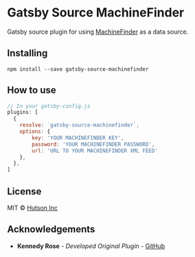 # Gatsby Source MachineFinder

Gatsby source plugin for using [MachineFinder](https://www.machinefinder.com/) as a data source.

## Installing

`npm install --save gatsby-source-machinefinder`

## How to use

```js
// In your gatsby-config.js
plugins: [
  {
    resolve: `gatsby-source-machinefinder`,
    options: {
        key: 'YOUR MACHINEFINDER KEY',
        password: 'YOUR MACHINEFINDER PASSWORD',
        url: 'URL TO YOUR MACHINEFINDER XML FEED'
    },
  },
]
```

## License

MIT © [Hutson Inc](https://www.hutsoninc.com)

## Acknowledgements

* **Kennedy Rose** - *Developed Original Plugin* - [GitHub](https://github.com/kennedyrose)